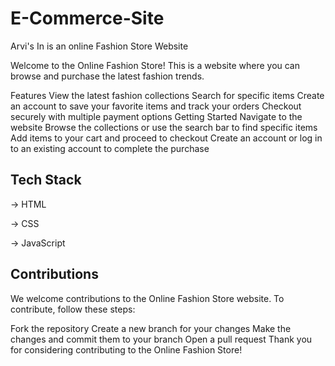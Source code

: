 # E-Commerce-Site
Arvi's In is an online Fashion Store Website 

Welcome to the Online Fashion Store! This is a website where you can browse and purchase the latest fashion trends.

Features
View the latest fashion collections
Search for specific items
Create an account to save your favorite items and track your orders
Checkout securely with multiple payment options
Getting Started
Navigate to the website
Browse the collections or use the search bar to find specific items
Add items to your cart and proceed to checkout
Create an account or log in to an existing account to complete the purchase
## Tech Stack
-> HTML

-> CSS

-> JavaScript


## Contributions
We welcome contributions to the Online Fashion Store website. To contribute, follow these steps:

Fork the repository
Create a new branch for your changes
Make the changes and commit them to your branch
Open a pull request
Thank you for considering contributing to the Online Fashion Store!
